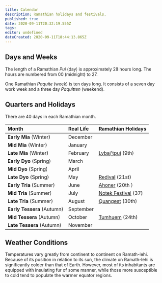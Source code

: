 ```yaml
---
title: Calendar
description: Ramathian holidays and festivals.
published: true
date: 2020-09-11T20:32:19.555Z
tags: 
editor: undefined
dateCreated: 2020-09-11T18:44:13.865Z
---
```


## Days and Weeks

The length of a Ramathian *Pui* (day) is approximately 28 hours long. The hours are numbered from 00 (midnight) to 27.

One Ramathian *Paquite* (week) is ten days long. It consists of a seven day work week and a three day *Paquitten* (weekend).

## Quarters and Holidays

There are 40 days in each Ramathian month.

| Month | Real Life | Ramathian Holidays |
| :---- | :----     | :----              |
| **Early Mia** (Winter)| December | |
| **Mid Mia** (Winter)| January | |
| **Late Mia** (Winter)| February | [Lybaj'tpui](/calendar/lybajtpui) (9th) |
| **Early Dyo** (Spring)| March | |
| **Mid Dyo** (Spring) | April | |
| **Late Dyo** (Spring) |  May | [Redival](/calendar/redival) (21st) |
| **Early Tria** (Summer) | June | [Ahoner](/calendar/ahoner) (20th ) |
| **Mid Tria** (Summer) | July | [Notek Festival](/calendar/notek-festival) (37) |
| **Late Tria** (Summer) | August | [Quangest](/calendar/quangest) (30th) |
| **Early Tessera** (Autumn) | September | |
| **Mid Tessera** (Autumn) | October | [Tumhuem](/calendar/tumhuem) (24th) |
| **Late Tessera** (Autumn) | November | |

## Weather Conditions

Temperatures vary greatly from continent to continent on Ramath-lehi. Because of its position in relation to its sun, the climate on Ramath-lehi is significantly colder than that of Earth. However, most of its inhabitants are equipped with insulating fur of some manner, while those more susceptible to cold tend to populate the warmer equator regions. 